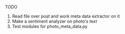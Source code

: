 TODO<br>
1. Read file over post and work meta data extractor on it
2. Make a sentiment analyzer on photo's text
3. Test modules for photo_meta_data.py
